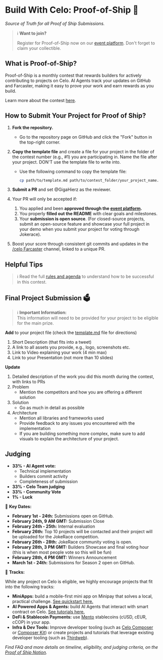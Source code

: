 # Build With Celo: Proof-of-Ship 🚢
*Source of Truth for all Proof of Ship Submissions.*

> 
> ℹ️ **Want to join?** 
> 
> Register for Proof-of-Ship now on our [event platform](https://celo.lemonade.social/e/4JkhOXcD). Don't forget to claim your collectible.
> 

## What is Proof-of-Ship?

Proof-of-Ship is a monthly contest that rewards builders for actively contributing to projects on Celo. AI Agents track your updates on GitHub and Farcaster, making it easy to prove your work and earn rewards as you build.

Learn more about the contest [here](https://celoplatform.notion.site/Build-With-Celo-Proof-of-Ship-17cd5cb803de8060ba10d22a72b549f8).

## How to Submit Your Project for Proof of Ship? 

1. **Fork the repository.**
   - Go to the repository page on GitHub and click the "Fork" button in the top-right corner.

2. **Copy the template file** and create a file for your project in the folder of the contest number (e.g., #1) you are participating in. Name the file after your project. DON'T use the template file to write into. 
   - Use the following command to copy the template file:
     ```bash
     cp path/to/template.md path/to/contest_folder/your_project_name.md
     ```
3. **Submit a PR** and set @GigaHierz as the reviewer.
4. Your PR will only be accepted if:
   1. You applied and been **approved through the [event platform](https://celo.lemonade.social/e/4JkhOXcD).**
   2. You properly **filled out the README** with clear goals and milestones.
   3. Your **submission is open source**. (For closed-source projects, submit an open-source feature and showcase your full project in your demo when you submit your project for voting through Jokerace). 
5. Boost your score through consistent git commits and updates in the [/celo Farcaster](https://warpcast.com/~/channel/celo) channel, linked to a unique PR.

## Helpful Tips

> 
> ℹ️ Read the full [rules and agenda](https://celoplatform.notion.site/Build-With-Celo-Proof-of-Ship-17cd5cb803de8060ba10d22a72b549f8) to understand how to be successful in this contest.
>

## Final Project Submission  🗳️

> ℹ️ **Important Information:**  
> This information will need to be provided for your project to be eligible for the main prize.

**Add** to your project file (check the [template.md](/1/template.md) file for directions)

1. Short Description (that fits into a tweet)
2. A link to all assets you provide, e.g., logo, screenshots etc.
3. Link to Video explaining your work (4 min max)
4. Link to your Presentation (not more than 10 slides)

**Update**

1. Detailed description of the work you did this month during the contest, with links to PRs
2. Problem
   - Mention the competitors and how you are offering a different solution
3. Solution
   - Go as much in detail as possible
4. Architecture
   - Mention all libraries and frameworks used
   - Provide feedback to any issues you encountered with the implementation
   - If you are building something more complex, make sure to add visuals to explain the architecture of your project.


## Judging

- **33% - AI Agent vote:**
  - Technical implementation
  - Builders commit activity
  - Completeness of submission
- **33% - Celo Team judging**
- **33% - Community Vote**
- **1% - Luck**



📆 **Key Dates:**
- **February 1st - 24th:** Submissions open on GitHub.
- **February 24th, 9 AM GMT:** Submission Close
- **February 24th - 25th:** Internal evaluation
- **February 26th:** Top 10 projects will be contacted and their project will be uploaded for the JokeRace competition.
- **February 26th - 28th:** JokeRace community voting is open.
- **February 28th, 3 PM GMT:** Builders Showcase and final voting hour (this is when most people vote so this will be fun)
- **February 28th, 4 PM GMT:** Winners Announcement
- **March 1st - 24th:**  Submissions for Season 2 open on GitHub.



🚖 **Tracks:**

While any project on Celo is eligible, we highly encourage projects that fit into the following tracks:
- **MiniApps:** build a mobile-first mini app on Minipay that solves a local, practical challenge. [See quickstart here.](https://docs.celo.org/developer/build-on-minipay/overview)
- **AI Powered Apps & Agents:** build AI Agents that interact with smart contract on Celo. [See tutorials here.](https://docs.celo.org/developer/build-with-ai/overview)
- **DeFi & Stablecoin Payments:** use [Mento](https://docs.mento.org/mento) stablecoins (cUSD, cEUR, cCOP) in your app.
- **Infra & Dev Tools:** Improve developer tooling (such as [Celo Composer](https://github.com/celo-org/celo-composer) or [Composer Kit](https://github.com/celo-org/composer-kit)) or create projects and tutorials that leverage existing developer tooling (such as [Thirdweb](https://thirdweb.com/celo)).


*Find FAQ and more details on timeline, eligibility, and judging criteria, on the [Proof of Ship Notion](https://celoplatform.notion.site/Build-With-Celo-Proof-of-Ship-17cd5cb803de8060ba10d22a72b549f8).*


